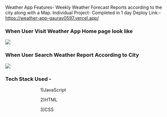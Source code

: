 Weather App Features- Weekly Weather Forecast Reports according to the city along with a Map. Individual Project- Completed in 1 day    Deploy Link:- https://weather-app-gaurav0597.vercel.app/

<h3>When User Visit Weather App Home page look like</h3>
<!-- ![Screenshot (137)](https://user-images.githubusercontent.com/97445870/165687013-ba897e8c-3ec1-470f-a013-2d737d78f1ea.png) -->
<img src="https://user-images.githubusercontent.com/95076519/165955562-5621bc09-7c63-4101-8b3b-7077e3350c61.png"/>

<h3>When User Search Weather Report According to City </h3>
<!-- ![Screenshot (136)](https://user-images.githubusercontent.com/97445870/165687283-bb1157b5-4ea6-4900-8cbd-ab218170eef6.png) -->
<img src="https://user-images.githubusercontent.com/95076519/165955576-f7ca8e43-22fd-4395-8e0e-2d032003a5f1.png"/>
<h3>Tech Stack Used -</h3> 
  <p> &nbsp &nbsp &nbsp &nbsp &nbsp &nbsp &nbsp &nbsp &nbsp  &nbsp &nbsp &nbsp &nbsp &nbsp 1)JavaScript</p> 
  <p> &nbsp &nbsp &nbsp &nbsp &nbsp &nbsp &nbsp &nbsp &nbsp  &nbsp &nbsp &nbsp &nbsp &nbsp  2)HTML</p> 
  <p> &nbsp &nbsp &nbsp &nbsp &nbsp &nbsp &nbsp &nbsp &nbsp   &nbsp &nbsp &nbsp &nbsp &nbsp 3)CSS</p>
<!-- ![Screenshot (552)](https://user-images.githubusercontent.com/95076519/165955562-5621bc09-7c63-4101-8b3b-7077e3350c61.png) -->
<!-- ![Screenshot (553)](https://user-images.githubusercontent.com/95076519/165955576-f7ca8e43-22fd-4395-8e0e-2d032003a5f1.png) -->
